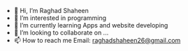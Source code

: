 - 👋 Hi, I’m Raghad Shaheen
- 👀 I’m interested in programming
- 🌱 I’m currently learning Apps and website developing
- 💞️ I’m looking to collaborate on ...
- 📫 How to reach me 
Email: raghadshaheen26@gmail.com

<!---
raghad803/raghad803 is a ✨ special ✨ repository because its `README.md` (this file) appears on your GitHub profile.
You can click the Preview link to take a look at your changes.
--->
